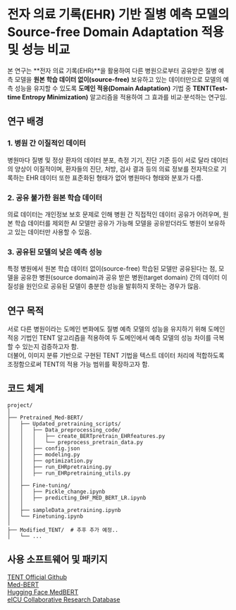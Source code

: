 # 전자 의료 기록(EHR) 기반 질병 예측 모델의 Source-free Domain Adaptation 적용 및 성능 비교
본 연구는 **전자 의료 기록(EHR)**을 활용하여 다른 병원으로부터 공유받은 질병 예측 모델을 **원본 학습 데이터 없이(source-free)** 보유하고 있는 데이터만으로 모델의 예측 성능을 유지할 수 있도록 **도메인 적응(Domain Adaptation)** 기법 중 **TENT(Test-time Entropy Minimization)** 알고리즘을 적용하여 그 효과를 비교·분석하는 연구임.


## 연구 배경
### 1. 병원 간 이질적인 데이터
병원마다 질병 및 정상 환자의 데이터 분포, 측정 기기, 진단 기준 등이 서로 달라 데이터의 양상이 이질적이며, 환자들의 진단, 처방, 검사 결과 등의 의료 정보를 전자적으로 기록하는 EHR 데이터 또한 표준화된 형태가 없어 병원마다 형태와 분포가 다름.

### 2. 공유 불가한 원본 학습 데이터
의료 데이터는 개인정보 보호 문제로 인해 병원 간 직접적인 데이터 공유가 어려우며, 원본 학습 데이터를 제외한 AI 모델만 공유가 가능해 모델을 공유받더라도 병원이 보유하고 있는 데이터만 사용할 수 있음.

### 3. 공유된 모델의 낮은 예측 성능
특정 병원에서 원본 학습 데이터 없이(source-free) 학습된 모델만 공유된다는 점, 모델을 공유한 병원(source domain)과 공유 받은 병원(target domain) 간의 데이터 이질성을 원인으로 공유된 모델이 충분한 성능을 발휘하지 못하는 경우가 많음.


## 연구 목적
서로 다른 병원이라는 도메인 변화에도 질병 예측 모델의 성능을 유지하기 위해 도메인 적응 기법인 TENT 알고리즘을 적용하여 두 도메인에서 예측 모델의 성능 차이를 극복할 수 있는지 검증하고자 함.<br/>
더불어, 이미지 분류 기반으로 구현된 TENT 기법을 텍스트 데이터 처리에 적합하도록 조정함으로써 TENT의 적용 가능 범위를 확장하고자 함.


## 코드 체계
```
project/
│
├── Pretrained_Med-BERT/ 
│   ├── Updated_pretraining_scripts/
│   │   ├── Data_preprocessing_code/ 
│   │   │   ├── create_BERTpretrain_EHRfeatures.py
│   │   │   └── preprocess_pretrain_data.py
│   │   ├── config.json
│   │   ├── modeling.py
│   │   ├── optimization.py
│   │   ├── run_EHRpretraining.py
│   │   ├── run_EHRpretraining_utils.py
│   │
│   ├── Fine-tuning/
│   │   ├── Pickle_change.ipynb
│   │   ├── predicting_DHF_MED_BERT_LR.ipynb
│   │
│   ├── sampleData_pretraining.ipynb
│   └── Finetuning.ipynb
│
├── Modified_TENT/  # 추후 추가 예정..
│   └── ...
```


 
## 사용 소프트웨어 및 패키지
[TENT Official Github](https://github.com/DequanWang/TENT) <br/>
[Med-BERT](https://github.com/ZhiGroup/Med-BERT) <br/>
[Hugging Face MedBERT](https://huggingface.co/Charangan/MedBERT) <br/>
[eICU Collaborative Research Database](https://eicu-crd.mit.edu/)
